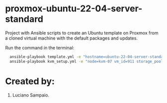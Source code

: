 # proxmox-ubuntu-22-04-server-standard
Project with Ansible scripts to create an Ubuntu template on Proxmox from a cloned virtual machine with the default packages and updates.

Run the command in the terminal:
```bash
  ansible-playbook template.yml -e "hostname=ubuntu-22-04-server-standard"
  ansible-playbook kvm_setup.yml -e "node=kvm-07 vm_id=911 storage_pool=Ceph_Gold"
```

# Created by:

1. Luciano Sampaio.

